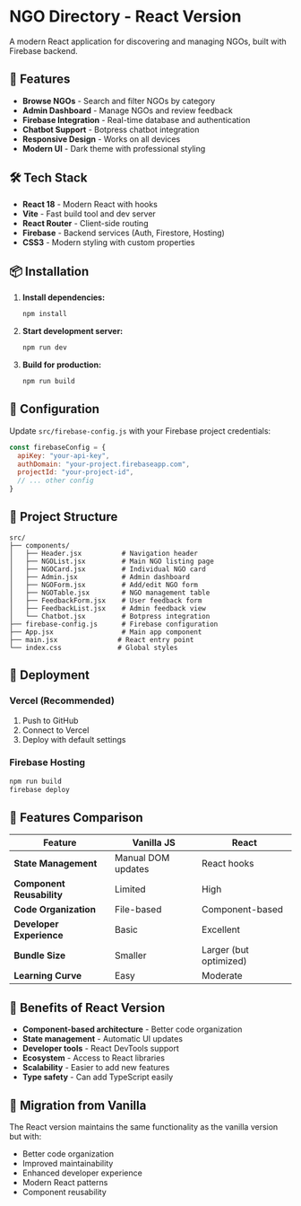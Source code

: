 # NGO Directory - React Version

A modern React application for discovering and managing NGOs, built with Firebase backend.

## 🚀 Features

- **Browse NGOs** - Search and filter NGOs by category
- **Admin Dashboard** - Manage NGOs and review feedback
- **Firebase Integration** - Real-time database and authentication
- **Chatbot Support** - Botpress chatbot integration
- **Responsive Design** - Works on all devices
- **Modern UI** - Dark theme with professional styling

## 🛠️ Tech Stack

- **React 18** - Modern React with hooks
- **Vite** - Fast build tool and dev server
- **React Router** - Client-side routing
- **Firebase** - Backend services (Auth, Firestore, Hosting)
- **CSS3** - Modern styling with custom properties

## 📦 Installation

1. **Install dependencies:**
   ```bash
   npm install
   ```

2. **Start development server:**
   ```bash
   npm run dev
   ```

3. **Build for production:**
   ```bash
   npm run build
   ```

## 🔧 Configuration

Update `src/firebase-config.js` with your Firebase project credentials:

```javascript
const firebaseConfig = {
  apiKey: "your-api-key",
  authDomain: "your-project.firebaseapp.com",
  projectId: "your-project-id",
  // ... other config
}
```

## 📁 Project Structure

```
src/
├── components/
│   ├── Header.jsx          # Navigation header
│   ├── NGOList.jsx         # Main NGO listing page
│   ├── NGOCard.jsx         # Individual NGO card
│   ├── Admin.jsx           # Admin dashboard
│   ├── NGOForm.jsx         # Add/edit NGO form
│   ├── NGOTable.jsx        # NGO management table
│   ├── FeedbackForm.jsx    # User feedback form
│   ├── FeedbackList.jsx    # Admin feedback view
│   └── Chatbot.jsx         # Botpress integration
├── firebase-config.js      # Firebase configuration
├── App.jsx                 # Main app component
├── main.jsx               # React entry point
└── index.css              # Global styles
```

## 🚀 Deployment

### Vercel (Recommended)
1. Push to GitHub
2. Connect to Vercel
3. Deploy with default settings

### Firebase Hosting
```bash
npm run build
firebase deploy
```

## 🔑 Features Comparison

| Feature | Vanilla JS | React |
|---------|------------|-------|
| **State Management** | Manual DOM updates | React hooks |
| **Component Reusability** | Limited | High |
| **Code Organization** | File-based | Component-based |
| **Developer Experience** | Basic | Excellent |
| **Bundle Size** | Smaller | Larger (but optimized) |
| **Learning Curve** | Easy | Moderate |

## 🎯 Benefits of React Version

- **Component-based architecture** - Better code organization
- **State management** - Automatic UI updates
- **Developer tools** - React DevTools support
- **Ecosystem** - Access to React libraries
- **Scalability** - Easier to add new features
- **Type safety** - Can add TypeScript easily

## 🔄 Migration from Vanilla

The React version maintains the same functionality as the vanilla version but with:
- Better code organization
- Improved maintainability
- Enhanced developer experience
- Modern React patterns
- Component reusability

